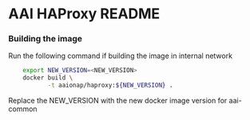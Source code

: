 # AAI HAProxy README

### Building the image

Run the following command if building the image in internal network

```bash
    export NEW_VERSION=<NEW_VERSION>
    docker build \
           -t aaionap/haproxy:${NEW_VERSION} .
```

Replace the NEW\_VERSION with the new docker image version for aai-common
